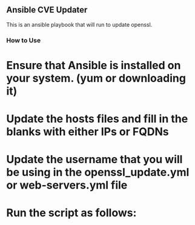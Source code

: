 ## Ansible CVE Updater ##
This is an ansible playbook that will run to update openssl.

### How to Use ###

# Ensure that Ansible is installed on your system. (yum or downloading it)
# Update the hosts files and fill in the blanks with either IPs or FQDNs
# Update the username that you will be using in the openssl_update.yml or web-servers.yml file
# Run the script as follows:
